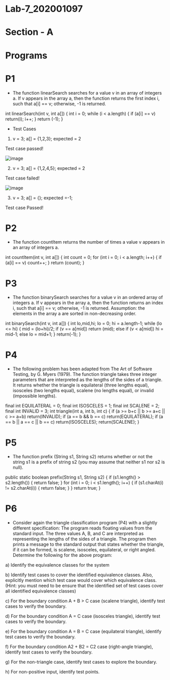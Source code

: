 # Lab-7_202001097

# Section - A


# Programs

# P1 
- The function linearSearch searches for a value v in an array of integers a. If v appears in the array
a, then the function returns the first index i, such that a[i] == v; otherwise, -1 is returned.

int linearSearch(int v, int a[])
{
int i = 0;
while (i < a.length)
{
if (a[i] == v)
return(i);
i++;
}
return (-1);
}

* Test Cases

1. v = 3; a[] = {1,2,3}; expected = 2

Test case passed!

![image](https://user-images.githubusercontent.com/123479469/231426798-50bef4db-d919-49d8-ba82-cccd5157cf6e.png)

2. v = 3; a[] = {1,2,4,5}; expected = 2

Test case failed!

![image](https://user-images.githubusercontent.com/123479469/231427614-cc32019d-b09a-49e5-b57a-b390b5f8e20d.png)

3. v = 3; a[] = {}; expected =-1;

Test case Passed!




# P2 
- The function countItem returns the number of times a value v appears in an array of integers a.

int countItem(int v, int a[])
{
int count = 0;
for (int i = 0; i < a.length; i++)
{
if (a[i] == v)
count++;
}
return (count);
}


# P3 
- The function binarySearch searches for a value v in an ordered array of integers a. If v appears in
the array a, then the function returns an index i, such that a[i] == v; otherwise, -1 is returned.
Assumption: the elements in the array a are sorted in non-decreasing order.

int binarySearch(int v, int a[])
{
int lo,mid,hi;
lo = 0;
hi = a.length-1;
while (lo <= hi)
{
mid = (lo+hi)/2;
if (v == a[mid])
return (mid);
else if (v < a[mid])
hi = mid-1;
else
lo = mid+1;
}
return(-1);
}

# P4 
- The following problem has been adapted from The Art of Software Testing, by G. Myers (1979). The
function triangle takes three integer parameters that are interpreted as the lengths of the sides of a
triangle. It returns whether the triangle is equilateral (three lengths equal), isosceles (two lengths equal),
scalene (no lengths equal), or invalid (impossible lengths).

final int EQUILATERAL = 0;
final int ISOSCELES = 1;
final int SCALENE = 2;
final int INVALID = 3;
int triangle(int a, int b, int c)
{
if (a >= b+c || b >= a+c || c >= a+b)
return(INVALID);
if (a == b && b == c)
return(EQUILATERAL);
if (a == b || a == c || b == c)
return(ISOSCELES);
return(SCALENE);
}

# P5 
- The function prefix (String s1, String s2) returns whether or not the string s1 is a prefix
of string s2 (you may assume that neither s1 nor s2 is null).

public static boolean prefix(String s1, String s2)
{
if (s1.length() > s2.length())
{
return false;
}
for (int i = 0; i < s1.length(); i++)
{
if (s1.charAt(i) != s2.charAt(i))
{
return false;
}
}
return true;
}


# P6 
- Consider again the triangle classification program (P4) with a slightly different specification: The program
reads floating values from the standard input. The three values A, B, and C are interpreted as
representing the lengths of the sides of a triangle. The program then prints a message to the standard output
that states whether the triangle, if it can be formed, is scalene, isosceles, equilateral, or right angled.
Determine the following for the above program:

a) Identify the equivalence classes for the system

b) Identify test cases to cover the identified equivalence classes. Also, explicitly mention which test case would cover which equivalence class.
(Hint: you must need to be ensure that the identified set of test cases cover all identified equivalence classes)

c) For the boundary condition A + B > C case (scalene triangle), identify test cases to verify the boundary.

d) For the boundary condition A = C case (isosceles triangle), identify test cases to verify the boundary.

e) For the boundary condition A = B = C case (equilateral triangle), identify test cases to verify the boundary.

f) For the boundary condition A2 + B2 = C2 case (right-angle triangle), identify test cases to verify the boundary.

g) For the non-triangle case, identify test cases to explore the boundary.

h) For non-positive input, identify test points.
